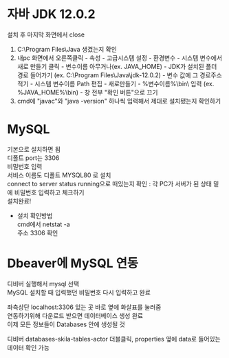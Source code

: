 # 자바 JDK 12.0.2
설치 후 마지막 화면에서 close  
1. C:\Program Files\Java 생겼는지 확인  
2. 내pc 화면에서 오른쪽클릭 - 속성 - 고급시스템 설정 - 환경변수 - 시스템 변수에서 새로 만들기 클릭  - 변수이름 아무거나(ex. JAVA_HOME) - JDK가 설치된 폴더 경로 들어가기 (ex. C:\Program Files\Java\jdk-12.0.2) - 변수 값에 그 경로주소 적기 - 시스템 변수이름 Path 편집 - 새로만들기 - %변수이름%\bin\ 입력 (ex. %JAVA_HOME%\bin\) - 창 전부 "확인 버튼"으로 끄기 
3. cmd에 "javac"와 "java -version" 하나씩 입력해서 제대로 설치됐는지 확인하기  

# MySQL
기본으로 설치하면 됨  
디폴트 port는 3306  
비밀번호 입력  
서비스 이름도 디폴트 MYSQL80 로 설치  
connect to server status running으로 떠있는지 확인 : 각 PC가 서버가 된 상태
밑에 비밀번호 입력하고 체크하기  
설치완료! 

- 설치 확인방법  
cmd에서 netstat -a  
주소 3306 확인  

# Dbeaver에 MySQL 연동 
디비버 실행해서 mysql 선택  
MySQL 설치할 때 입력했던 비밀번호 다시 입력하고 완료  

좌측상단 localhost:3306 있는 곳 바로 옆에 화살표를 눌러줌  
연동하기위해 다운로드 받으면 데이터베이스 생성 완료  
이제 모든 정보들이 Databases 안에 생성될 것

디비버 databases-skila-tables-actor 더블클릭, properties 옆에 data로 들어있는 데이터 확인 가능
